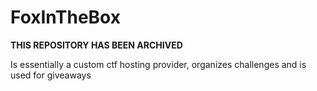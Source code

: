 # FoxInTheBox

**THIS REPOSITORY HAS BEEN ARCHIVED**

Is essentially a custom ctf hosting provider, organizes challenges and is used for giveaways
